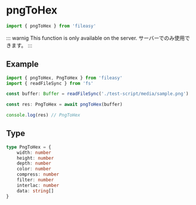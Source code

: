 # pngToHex

```ts
import { pngToHex } from 'fileasy'
```

::: warnig
This function is only available on the server.
サーバーでのみ使用できます。
:::

## Example​

```ts
import { pngToHex, PngToHex } from 'fileasy'
import { readFileSync } from 'fs'

const buffer: Buffer = readFileSync('./test-script/media/sample.png')

const res: PngToHex = await pngToHex(buffer)

console.log(res) // PngToHex
```

## Type

```ts
type PngToHex = {
	width: number
	height: number
	depth: number
	color: number
	compress: number
	filter: number
	interlac: number
	data: string[]
}
```
